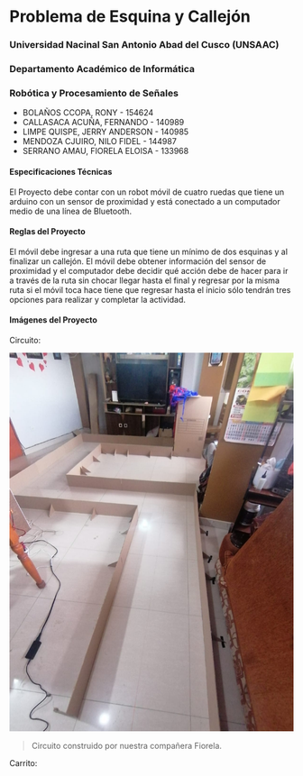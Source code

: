 # Problema de Esquina y Callejón

### Universidad Nacinal San Antonio Abad del Cusco (UNSAAC)
### Departamento Académico de Informática
### Robótica y Procesamiento de Señales

- BOLAÑOS CCOPA, RONY				      -   154624
- CALLASACA ACUÑA, FERNANDO        -  140989
- LIMPE QUISPE, JERRY ANDERSON     -  140985
- MENDOZA CJUIRO, NILO FIDEL       -  144987
- SERRANO AMAU, FIORELA ELOISA     -  133968

#### Especificaciones Técnicas

El Proyecto debe contar con un robot móvil de cuatro ruedas que tiene un arduino con un sensor de proximidad y está conectado a un computador medio de una línea de Bluetooth.

#### Reglas del Proyecto

El móvil debe ingresar a una ruta que tiene un mínimo de dos esquinas y al finalizar un callejón.  El móvil debe obtener información del sensor de proximidad y el computador debe decidir qué acción debe de hacer para ir a través de la ruta sin chocar llegar hasta el final y regresar por la misma ruta si el móvil toca hace tiene que regresar hasta el inicio sólo tendrán tres opciones para realizar y completar la actividad.

#### Imágenes del Proyecto

Circuito:

![](https://github.com/FernandoCallasaca/Problema-de-esquina-y-callejon---Robotica/blob/main/Images/circuit.jpeg)

> Circuito construido por nuestra compañera Fiorela.

Carrito:
